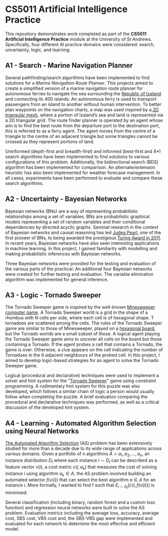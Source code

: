 # CS5011 Artificial Intelligence Practice

This repository demonstrates work completed as part of the **CS5011 Artificial Intelligence Practice** module at the University of St Andrews.
Specifically, four different AI practice domains were considered: search, uncertainty, logic, and learning.

## A1 - Search - Marine Navigation Planner

Several pathfinding/search algorithms have been implemented to find solutions for a _Marine Navigation Route Planner_. This projects aimed to create a simplified version of a marine navigation route planner for autonomous ferries to navigate the sea surrounding the [Republic of Izaland](https://wiki.opengeofiction.net/index.php/Izaland#Waterways) and connecting its 400 islands. An autonomous ferry is used to transport passengers from an island to another without human intervention. To better plan waypoints on the navigation charts, a map was used inspired by a[ 2D triangular mesh](https://en.wikipedia.org/wiki/Triangle_mesh), where a portion of Izaland’s sea and land is represented via a 2D triangular grid. The route finder planner is operated by an agent whose aim is to find the best route from the departure port to the destination port, this is referred to as a ferry agent. The agent moves from the centre of a triangle to the centre of an adjacent triangle but some triangles cannot be crossed as they represent portions of land.

Uninformed (depth-first and breadth-first) and informed (best-first and A*) search algorithms have been implemented to find solutions to various configurations of this problem. Additionally, the bidirectional search (BDS) algorithm has been implemented for comparison. An alternate/extension heuristic has also been implemented for weather forecase management. In all cases, experiments have been performed to evaluate and compare these search algorithms.

## A2 - Uncertainty - Bayesian Networks

Bayesian networks (BNs) are a way of representing probabilistic relationships among a set of variables. BNs are probabilistic graphical models representing a set of random variables and their conditional dependencies by directed acyclic graphs. Seminal research in the context of Bayesian networks and causal reasoning has led [Judea Pearl](http://amturing.acm.org/bib/pearl_2658896.cfm), one of the first pioneer of BNs, to being awarded the prestigious [Turing Award in 2011](http://amturing.acm.org/alphabetical.cfm). In recent years, Bayesian networks have also seen interesting applications in machine learning. In this project, I gained familiarity with modelling and making probabilistic inferences with Bayesian networks.

Three Bayesian networks were provided for the testing and evaluation of the various parts of the practical. An additional four Bayesian networks were created for further testing and evaluation. The variable elimination algorithm was implemented for general inference.

## A3 - Logic - Tornado Sweeper

The Tornado Sweeper game is inspired by the well-known [Minesweeper computer game](http://www.minesweeper.info/wiki/Main_Page). A Tornado Sweeper world is a grid in the shape of a rhombus with N cells per side, where each cell is of hexagonal shape. T tornadoes are scattered among the cells. The rules of the Tornado Sweeper game are similar to those of Minesweeper, played on a [hexagonal board](https://mzrg.com/js/hexmine/jsmine.html), but the Tornado worlds are a small subset of those. A logical agent playing the Tornado Sweeper game aims to uncover all cells on the board but those containing a Tornado. If the agent probes a cell that contains a Tornado, the game is over. Otherwise, a clue appears on the cell indicating the number of Tornadoes in the 6 adjacent neighbours of the probed cell. In this project, I aimed to develop logic-based strategies for an agent to solve the Tornado Sweeper game.

Logical (procedural and declarative) techniques were used to implement a solver and hint system for the "[Tornado Sweeper](http://puzzlepicnic.com/genre?id=8)" game using constraint programming. A rudimentary hint system for this puzzle was also developed, which follows a similar chain of logic a person would usually follow when completing the puzzle. A brief evaluation comparing the procedural and declarative techniques was performed, as well as a critical discussion of the developed hint system.

## A4 - Learning - Automated Algorithm Selection using Neural Networks

[The Automated Algorithm Selection](https://en.wikipedia.org/wiki/Algorithm_selection) (AS) problem has been extensively studied for more than a decade due to its wide range of applications across various domains. Given a portfolio of n algorithms $A = {a_1 , a_2 , ..., a_n }$, an instance distribution $D_I$ where each instance $i ∼ D_I$ can be described as a feature vector $v(i)$, a cost metric $c(i,a_k)$ that measures the cost of solving instance $i$ using algorithm $a_k ∈ A$, the AS problem involved building an automated selector $f(v(i))$ that can select the best algorithm $a ∈ A$ for an instance $i$. More formally, I wanted to find f such that $E_{i∼D_I} [c(i, f (v(i))]$ is minimised.

Several classification (including binary, random forest and a custom loss function) and regression neural networks were built to solve the AS problem. Evaluation metrics including the average loss, accuracy, average cost, SBS cost, VBS cost and, the SBS-VBS gap were implemented and evaluated for each network to determine the most effective and efficient model.
